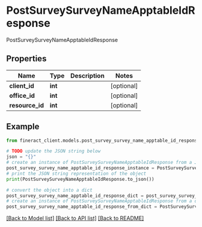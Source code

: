 # PostSurveySurveyNameApptableIdResponse

PostSurveySurveyNameApptableIdResponse

## Properties

Name | Type | Description | Notes
------------ | ------------- | ------------- | -------------
**client_id** | **int** |  | [optional] 
**office_id** | **int** |  | [optional] 
**resource_id** | **int** |  | [optional] 

## Example

```python
from fineract_client.models.post_survey_survey_name_apptable_id_response import PostSurveySurveyNameApptableIdResponse

# TODO update the JSON string below
json = "{}"
# create an instance of PostSurveySurveyNameApptableIdResponse from a JSON string
post_survey_survey_name_apptable_id_response_instance = PostSurveySurveyNameApptableIdResponse.from_json(json)
# print the JSON string representation of the object
print(PostSurveySurveyNameApptableIdResponse.to_json())

# convert the object into a dict
post_survey_survey_name_apptable_id_response_dict = post_survey_survey_name_apptable_id_response_instance.to_dict()
# create an instance of PostSurveySurveyNameApptableIdResponse from a dict
post_survey_survey_name_apptable_id_response_from_dict = PostSurveySurveyNameApptableIdResponse.from_dict(post_survey_survey_name_apptable_id_response_dict)
```
[[Back to Model list]](../README.md#documentation-for-models) [[Back to API list]](../README.md#documentation-for-api-endpoints) [[Back to README]](../README.md)


